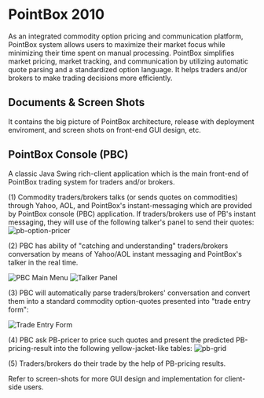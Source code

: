 # PointBox 2010
As an integrated commodity option pricing and communication platform, PointBox system allows users to maximize their market focus while minimizing their time spent on manual processing. PointBox simplifies market pricing, market tracking, and communication by utilizing automatic quote parsing and a standardized option language. It helps traders and/or brokers to make trading decisions more efficiently. 

## Documents & Screen Shots
It contains the big picture of PointBox architecture, release with deployment enviroment, and screen shots on front-end GUI design, etc. 

## PointBox Console (PBC)
A classic Java Swing rich-client application which is the main front-end of PointBox trading system for traders and/or brokers. 

(1) Commodity traders/brokers talks (or sends quotes on commodities) through Yahoo, AOL, and PointBox's instant-messaging which are provided by PointBox console (PBC) application. If traders/brokers use of PB's instant messaging, they will use of the following talker's panel to send their quotes:
![pb-option-pricer](https://github.com/zhijun98/pointbox_2010/assets/9690419/0fac8425-8040-4753-9208-8b52836e772c)

(2) PBC has ability of "catching and understanding" traders/brokers conversation by means of Yahoo/AOL instant messaging and PointBox's talker in the real time.

![PBC Main Menu](https://github.com/zhijun98/pointbox_2010/assets/9690419/3e082d65-ea80-451c-b30e-a983dafbdb56)
![Talker Panel](https://github.com/zhijun98/pointbox_2010/assets/9690419/4de232fc-5b2d-42c3-963a-bdfc10d0558b)

(3) PBC will automatically parse traders/brokers' conversation and convert them into a standard commodity option-quotes presented into "trade entry form":

![Trade Entry Form](https://github.com/zhijun98/pointbox_2010/assets/9690419/ec211eaa-768d-45ed-8336-4df57a059246)

(4) PBC ask PB-pricer to price such quotes and present the predicted PB-pricing-result into the following yellow-jacket-like tables:
![pb-grid](https://github.com/zhijun98/pointbox_2010/assets/9690419/17781e34-bf98-4f2a-82a9-31d6a1ba29d4)

(5) Traders/brokers do their trade by the help of PB-pricing results.

Refer to screen-shots for more GUI design and implementation for client-side users. 
